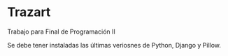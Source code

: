 # Trazart

Trabajo para Final de Programación II

Se debe tener instaladas las últimas veriosnes de Python, Django y Pillow.
